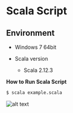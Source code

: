 # Scala Script

## Environment

* Windows 7 64bit

* Scala version
  * Scala 2.12.3

**How to Run Scala Script**

```bash
$ scala example.scala
```

![alt text](https://github.com/meliodaseren/ScalaProgrammingExample/README_RunScript.png "Run Script")